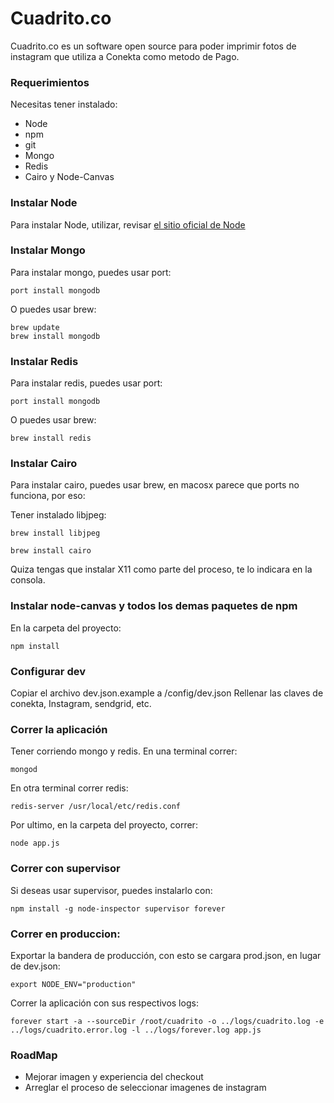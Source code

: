 # Cuadrito.co

Cuadrito.co es un software open source para poder imprimir fotos de instagram que utiliza a Conekta como metodo de Pago.

### Requerimientos

Necesitas tener instalado:

* Node
* npm
* git
* Mongo
* Redis
* Cairo y Node-Canvas

### Instalar Node

Para instalar Node, utilizar, revisar [el sitio oficial de Node](http://nodejs.org/download/)

### Instalar Mongo

Para instalar mongo, puedes usar port:

```
port install mongodb
```

O puedes usar brew:

```
brew update
brew install mongodb
```

### Instalar Redis

Para instalar redis, puedes usar port:

```
port install mongodb
```

O puedes usar brew:

```
brew install redis
```

### Instalar Cairo

Para instalar cairo, puedes usar brew, en macosx parece que ports no funciona, por eso:

Tener instalado libjpeg:

```
brew install libjpeg
```

```
brew install cairo
```

Quiza tengas que instalar X11 como parte del proceso, te lo indicara en la consola.

### Instalar node-canvas y todos los demas paquetes de npm

En la carpeta del proyecto:

```
npm install
```


### Configurar dev

Copiar el archivo dev.json.example a /config/dev.json
Rellenar las claves de conekta, Instagram, sendgrid, etc.

### Correr la aplicación

Tener corriendo mongo y redis. En una terminal correr:

```
mongod
```

En otra terminal correr redis:

```
redis-server /usr/local/etc/redis.conf
```

Por ultimo, en la carpeta del proyecto, correr:
```
node app.js
```

### Correr con supervisor

Si deseas usar supervisor, puedes instalarlo con:

```
npm install -g node-inspector supervisor forever
```

### Correr en produccion:

Exportar la bandera de producción, con esto se cargara prod.json, en lugar de dev.json:

```
export NODE_ENV="production"
```

Correr la aplicación con sus respectivos logs:

```
forever start -a --sourceDir /root/cuadrito -o ../logs/cuadrito.log -e ../logs/cuadrito.error.log -l ../logs/forever.log app.js
```

### RoadMap


* Mejorar imagen y experiencia del checkout
* Arreglar el proceso de seleccionar imagenes de instagram
